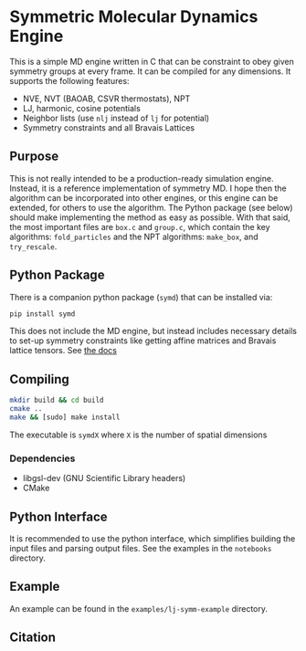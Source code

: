 # Symmetric Molecular Dynamics Engine

This is a simple MD engine written in C that can be constraint to obey given symmetry groups at every frame. It can be compiled for any dimensions. It supports the following features:

* NVE, NVT (BAOAB, CSVR thermostats), NPT
* LJ, harmonic, cosine potentials
* Neighbor lists (use `nlj` instead of `lj` for potential)
* Symmetry constraints and all Bravais Lattices

## Purpose

This is not really intended to be a production-ready simulation engine. Instead, it is a reference implementation of symmetry MD. I hope then the algorithm can be incorporated into other engines, or this engine can be extended, for others to use the algorithm. The Python package (see below) should make implementing the method as easy as possible. With that said, the most important files are `box.c` and `group.c`, which contain the key algorithms: `fold_particles` and the NPT algorithms: `make_box`, and `try_rescale`.

## Python Package

There is a companion python package (`symd`) that can be installed via:

```sh
pip install symd
```

This does not include the MD engine, but instead includes necessary details to set-up symmetry constraints like getting affine matrices and Bravais lattice tensors. See [the docs](https://whitead.github.io/symd)

## Compiling


```sh
mkdir build && cd build
cmake ..
make && [sudo] make install
```
The executable is `symdX` where `X` is the number of spatial dimensions

### Dependencies

 * libgsl-dev (GNU Scientific Library headers)
 * CMake


## Python Interface

It is recommended to use the python interface, which simplifies building
the input files and parsing output files. See the examples in the `notebooks` directory.

## Example

An example can be found in the `examples/lj-symm-example` directory.

## Citation

